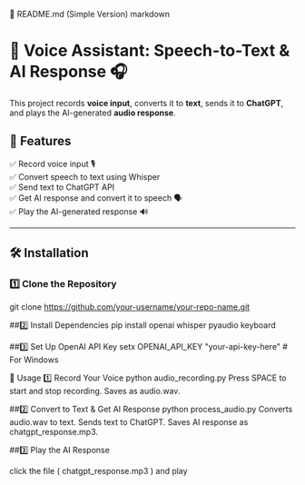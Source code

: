 📌 README.md (Simple Version)
markdown

# 🎤 Voice Assistant: Speech-to-Text & AI Response 🎧

This project records **voice input**, converts it to **text**, sends it to **ChatGPT**, and plays the AI-generated **audio response**.

## **🔹 Features**
✅ Record voice input 🎙️  
✅ Convert speech to text using Whisper  
✅ Send text to ChatGPT API  
✅ Get AI response and convert it to speech 🗣️  
✅ Play the AI-generated response 🔊  

---

## **🛠️ Installation**

### **1️⃣ Clone the Repository**

git clone https://github.com/your-username/your-repo-name.git


##2️⃣ Install Dependencies
pip install openai whisper pyaudio keyboard


##3️⃣ Set Up OpenAI API Key
setx OPENAI_API_KEY "your-api-key-here"    # For Windows


🚀 Usage
1️⃣ Record Your Voice
python audio_recording.py
Press SPACE to start and stop recording.
Saves as audio.wav.


##2️⃣ Convert to Text & Get AI Response
python process_audio.py
Converts audio.wav to text.
Sends text to ChatGPT.
Saves AI response as chatgpt_response.mp3.


##3️⃣ Play the AI Response

click the file ( chatgpt_response.mp3 ) and play 
